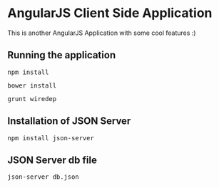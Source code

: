 # AngularJS Client Side Application
This is another AngularJS Application with some cool features :)

## Running the application
<pre>npm install</pre>
<pre>bower install</pre>
<pre>grunt wiredep</pre>

## Installation of JSON Server
<pre>npm install json-server</pre>

<h2>JSON Server db file</h2>

<pre>json-server db.json</pre>
